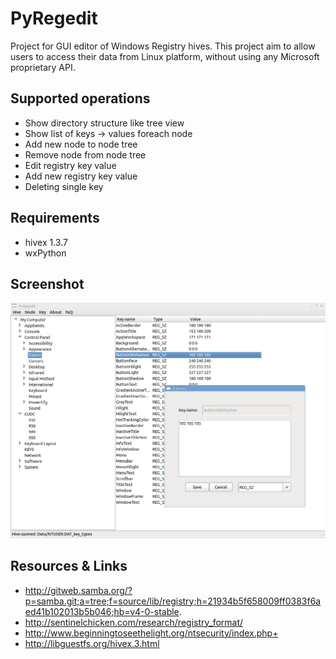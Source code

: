 PyRegedit
=========

Project for GUI editor of Windows Registry hives.
This project aim to allow users to access their data from Linux platform,
without using any Microsoft proprietary API.

Supported operations
---------------------

* Show directory structure like tree view
* Show list of keys -> values foreach node
* Add new node to node tree
* Remove node from node tree
* Edit registry key value
* Add new registry key value
* Deleting single key

Requirements
----------------
* hivex 1.3.7
* wxPython

Screenshot
------------------
![alt Screenshot](screenshot.png)


Resources & Links
-------------------
* http://gitweb.samba.org/?p=samba.git;a=tree;f=source/lib/registry;h=21934b5f658009ff0383f6aed41b102013b5b046;hb=v4-0-stable.
* http://sentinelchicken.com/research/registry_format/
* http://www.beginningtoseethelight.org/ntsecurity/index.php+
* http://libguestfs.org/hivex.3.html
